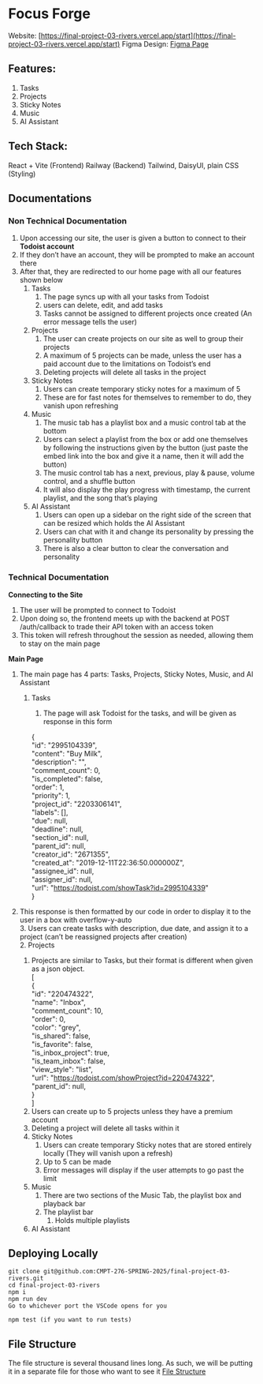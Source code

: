 # **Focus Forge**
Website: [https://final-project-03-rivers.vercel.app/start](https://final-project-03-rivers.vercel.app/start)
Figma Design: [Figma Page](https://www.figma.com/design/dH6NLgerBP1vvqAxHzDxas/Focus-Force-Mid-Fidelity?node-id=0-1&p=f&t=cRtf8g8fpjwZk1J3-0)

## **Features:**
1. Tasks
2. Projects
3. Sticky Notes
4. Music
5. AI Assistant

## **Tech Stack:**
React + Vite (Frontend)
Railway (Backend)
Tailwind, DaisyUI, plain CSS (Styling)

## Documentations

### **Non Technical Documentation**

1. Upon accessing our site, the user is given a button to connect to their **Todoist account**  
2. If they don’t have an account, they will be prompted to make an account there  
3. After that, they are redirected to our home page with all our features shown below  
   1. Tasks  
      1. The page syncs up with all your tasks from Todoist  
      2. users can delete, edit, and add tasks  
      3. Tasks cannot be assigned to different projects once created (An error message tells the user)  
   2. Projects  
      1. The user can create projects on our site as well to group their projects  
      2. A maximum of 5 projects can be made, unless the user has a paid account due to the limitations on Todoist’s end  
      3. Deleting projects will delete all tasks in the project  
   3. Sticky Notes  
      1. Users can create temporary sticky notes for a maximum of 5  
      2. These are for fast notes for themselves to remember to do, they vanish upon refreshing  
   4. Music  
      1. The music tab has a playlist box and a music control tab at the bottom  
      2. Users can select a playlist from the box or add one themselves by following the instructions given by the button (just paste the embed link into the box and give it a name, then it will add the button)  
      3. The music control tab has a next, previous, play & pause, volume control, and a shuffle button  
      4. It will also display the play progress with timestamp, the current playlist, and the song that’s playing  
   5. AI Assistant  
      1. Users can open up a sidebar on the right side of the screen that can be resized which holds the AI Assistant  
      2. Users can chat with it and change its personality by pressing the personality button  
      3. There is also a clear button to clear the conversation and personality

### **Technical Documentation**

**Connecting to the Site**

1. The user will be prompted to connect to Todoist  
2. Upon doing so, the frontend meets up with the backend at POST /auth/callback to trade their API token with an access token  
3. This token will refresh throughout the session as needed, allowing them to stay on the main page

**Main Page**

1. The main page has 4 parts: Tasks, Projects, Sticky Notes, Music, and AI Assistant  
   1. Tasks  
      1. The page will ask Todoist for the tasks, and will be given as response in this form

		{  
    "id": "2995104339",  
    "content": "Buy Milk",  
    "description": "",  
    "comment\_count": 0,  
    "is\_completed": false,  
    "order": 1,  
    "priority": 1,  
    "project\_id": "2203306141",  
    "labels": \[\],  
    "due": null,  
    "deadline": null,  
    "section\_id": null,  
    "parent\_id": null,  
    "creator\_id": "2671355",  
    "created\_at": "2019-12-11T22:36:50.000000Z",  
    "assignee\_id": null,  
    "assigner\_id": null,  
    "url": "https://todoist.com/showTask?id=2995104339"  
}

2. This response is then formatted by our code in order to display it to the user in a box with overflow-y-auto  
   3. Users can create tasks with description, due date, and assign it to a project (can’t be reassigned projects after creation)  
   2. Projects  
      1. Projects are similar to Tasks, but their format is different when given as a json object.  
         \[  
             {  
                 "id": "220474322",  
                 "name": "Inbox",  
                 "comment\_count": 10,  
                 "order": 0,  
                 "color": "grey",  
                 "is\_shared": false,  
                 "is\_favorite": false,  
                 "is\_inbox\_project": true,  
                 "is\_team\_inbox": false,  
                 "view\_style": "list",  
                 "url": "https://todoist.com/showProject?id=220474322",  
                 "parent\_id": null,  
             }  
         \]  
      2. Users can create up to 5 projects unless they have a premium account  
      3. Deleting a project will delete all tasks within it  
   3. Sticky Notes  
      1. Users can create temporary Sticky notes that are stored entirely locally (They will vanish upon a refresh)  
      2. Up to 5 can be made  
      3. Error messages will display if the user attempts to go past the limit  
   4. Music  
      1. There are two sections of the Music Tab, the playlist box and playback bar  
      2. The playlist bar  
         1. Holds multiple playlists  
   5. AI Assistant

## **Deploying Locally**
```
git clone git@github.com:CMPT-276-SPRING-2025/final-project-03-rivers.git
cd final-project-03-rivers
npm i
npm run dev
Go to whichever port the VSCode opens for you

npm test (if you want to run tests)
```

## **File Structure**
The file structure is several thousand lines long.  As such, we will be putting it in a separate file for those who want to see it
[File Structure](./docs/FileStructure.md)

